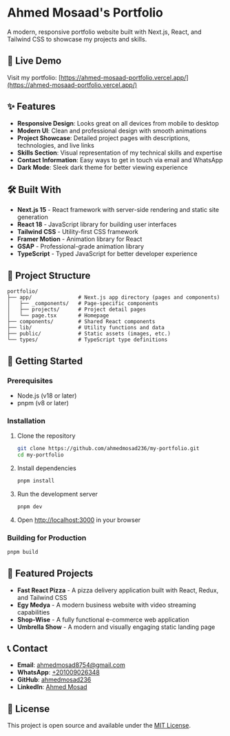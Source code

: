# Ahmed Mosaad's Portfolio

A modern, responsive portfolio website built with Next.js, React, and Tailwind CSS to showcase my projects and skills.

## 🌟 Live Demo

Visit my portfolio: [https://ahmed-mosaad-portfolio.vercel.app/](https://ahmed-mosaad-portfolio.vercel.app/)

## ✨ Features

-   **Responsive Design**: Looks great on all devices from mobile to desktop
-   **Modern UI**: Clean and professional design with smooth animations
-   **Project Showcase**: Detailed project pages with descriptions, technologies, and live links
-   **Skills Section**: Visual representation of my technical skills and expertise
-   **Contact Information**: Easy ways to get in touch via email and WhatsApp
-   **Dark Mode**: Sleek dark theme for better viewing experience

## 🛠️ Built With

-   **Next.js 15** - React framework with server-side rendering and static site generation
-   **React 18** - JavaScript library for building user interfaces
-   **Tailwind CSS** - Utility-first CSS framework
-   **Framer Motion** - Animation library for React
-   **GSAP** - Professional-grade animation library
-   **TypeScript** - Typed JavaScript for better developer experience

## 📂 Project Structure

```
portfolio/
├── app/               # Next.js app directory (pages and components)
│   ├── _components/   # Page-specific components
│   ├── projects/      # Project detail pages
│   └── page.tsx       # Homepage
├── components/        # Shared React components
├── lib/               # Utility functions and data
├── public/            # Static assets (images, etc.)
└── types/             # TypeScript type definitions
```

## 🚀 Getting Started

### Prerequisites

-   Node.js (v18 or later)
-   pnpm (v8 or later)

### Installation

1. Clone the repository

    ```bash
    git clone https://github.com/ahmedmosad236/my-portfolio.git
    cd my-portfolio
    ```

2. Install dependencies

    ```bash
    pnpm install
    ```

3. Run the development server

    ```bash
    pnpm dev
    ```

4. Open [http://localhost:3000](http://localhost:3000) in your browser

### Building for Production

```bash
pnpm build
```

## 📱 Featured Projects

-   **Fast React Pizza** - A pizza delivery application built with React, Redux, and Tailwind CSS
-   **Egy Medya** - A modern business website with video streaming capabilities
-   **Shop-Wise** - A fully functional e-commerce web application
-   **Umbrella Show** - A modern and visually engaging static landing page

## 📞 Contact

-   **Email**: [ahmedmosad8754@gmail.com](mailto:ahmedmosad8754@gmail.com)
-   **WhatsApp**: [+201009026348](https://wa.me/201009026348)
-   **GitHub**: [ahmedmosad236](https://github.com/ahmedmosad236)
-   **LinkedIn**: [Ahmed Mosad](https://www.linkedin.com/in/ahmed-mosad/)

## 📄 License

This project is open source and available under the [MIT License](LICENSE).

